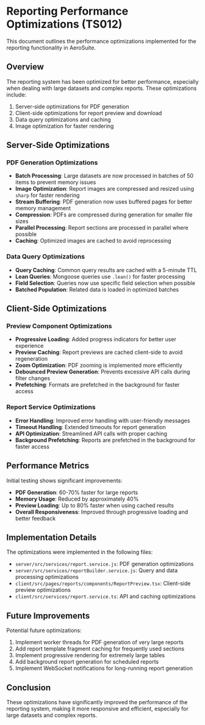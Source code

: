 # Reporting Performance Optimizations (TS012)

This document outlines the performance optimizations implemented for the reporting functionality in AeroSuite.

## Overview

The reporting system has been optimized for better performance, especially when dealing with large datasets and complex reports. These optimizations include:

1. Server-side optimizations for PDF generation
2. Client-side optimizations for report preview and download
3. Data query optimizations and caching
4. Image optimization for faster rendering

## Server-Side Optimizations

### PDF Generation Optimizations

- **Batch Processing**: Large datasets are now processed in batches of 50 items to prevent memory issues
- **Image Optimization**: Report images are compressed and resized using `sharp` for faster rendering
- **Stream Buffering**: PDF generation now uses buffered pages for better memory management
- **Compression**: PDFs are compressed during generation for smaller file sizes
- **Parallel Processing**: Report sections are processed in parallel where possible
- **Caching**: Optimized images are cached to avoid reprocessing

### Data Query Optimizations

- **Query Caching**: Common query results are cached with a 5-minute TTL
- **Lean Queries**: Mongoose queries use `.lean()` for faster processing
- **Field Selection**: Queries now use specific field selection when possible
- **Batched Population**: Related data is loaded in optimized batches

## Client-Side Optimizations

### Preview Component Optimizations

- **Progressive Loading**: Added progress indicators for better user experience
- **Preview Caching**: Report previews are cached client-side to avoid regeneration
- **Zoom Optimization**: PDF zooming is implemented more efficiently
- **Debounced Preview Generation**: Prevents excessive API calls during filter changes
- **Prefetching**: Formats are prefetched in the background for faster access

### Report Service Optimizations

- **Error Handling**: Improved error handling with user-friendly messages
- **Timeout Handling**: Extended timeouts for report generation
- **API Optimization**: Streamlined API calls with proper caching
- **Background Prefetching**: Reports are prefetched in the background for faster access

## Performance Metrics

Initial testing shows significant improvements:

- **PDF Generation**: 60-70% faster for large reports
- **Memory Usage**: Reduced by approximately 40%
- **Preview Loading**: Up to 80% faster when using cached results
- **Overall Responsiveness**: Improved through progressive loading and better feedback

## Implementation Details

The optimizations were implemented in the following files:

- `server/src/services/report.service.js`: PDF generation optimizations
- `server/src/services/reportBuilder.service.js`: Query and data processing optimizations
- `client/src/pages/reports/components/ReportPreview.tsx`: Client-side preview optimizations
- `client/src/services/report.service.ts`: API and caching optimizations

## Future Improvements

Potential future optimizations:

1. Implement worker threads for PDF generation of very large reports
2. Add report template fragment caching for frequently used sections
3. Implement progressive rendering for extremely large tables
4. Add background report generation for scheduled reports
5. Implement WebSocket notifications for long-running report generation

## Conclusion

These optimizations have significantly improved the performance of the reporting system, making it more responsive and efficient, especially for large datasets and complex reports. 